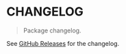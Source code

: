 # CHANGELOG

> Package changelog.

See [GitHub Releases](https://github.com/stdlib-js/regexp-filename-posix/releases) for the changelog.